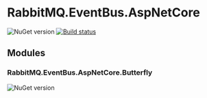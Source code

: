 # RabbitMQ.EventBus.AspNetCore
![NuGet version](https://badge.fury.io/nu/RabbitMQ.EventBus.AspNetCore.svg)
[![Build status](https://ci.appveyor.com/api/projects/status/i4ihb5lhirj5l932?svg=true)](https://ci.appveyor.com/project/MicahStudio/rabbitmq-eventbus-aspnetcore)

## Modules
### RabbitMQ.EventBus.AspNetCore.Butterfly
![NuGet version](https://badge.fury.io/nu/RabbitMQ.EventBus.AspNetCore.Butterfly.svg)
